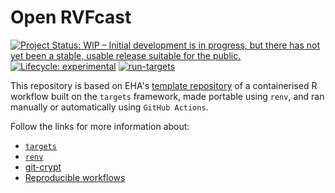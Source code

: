
<!-- README.md is generated from README.Rmd. Please edit that file -->

# Open RVFcast 

<!-- badges: start -->

[![Project Status: WIP – Initial development is in progress, but there
has not yet been a stable, usable release suitable for the
public.](https://www.repostatus.org/badges/latest/wip.svg)](https://www.repostatus.org/#wip)
[![Lifecycle:
experimental](https://img.shields.io/badge/lifecycle-experimental-orange.svg)](https://lifecycle.r-lib.org/articles/stages.html#experimental)
[![run-targets](https://github.com/ecohealthalliance/open-rvfcast/actions/workflows/run-targets.yml/badge.svg)](https://github.com/ecohealthalliance/open-rvfcast/actions/workflows/run-targets.yml)
<!-- badges: end -->

This repository is based on EHA's [template repository](https://github.com/ecohealthalliance/container-template) of a containerised R workflow built on the
`targets` framework, made portable using `renv`, and ran manually or
automatically using `GitHub Actions`. 

Follow the links for more information about:

- [`targets`](https://ecohealthalliance.github.io/eha-ma-handbook/3-projects.html#targets)
- [`renv`](https://ecohealthalliance.github.io/eha-ma-handbook/3-projects.html#package-management-with-renv)  
- [git-crypt](https://ecohealthalliance.github.io/eha-ma-handbook/16-encryption.html)
- [Reproducible
  workflows](https://github.com/ecohealthalliance/building-blocks-of-reproducibility)
